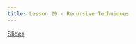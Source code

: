 ```yaml
---
title: Lesson 29 - Recursive Techniques
---
```


[Slides](https://github.com/novillo-cs/apcsa_material/blob/main/lessons/30_recursive_techniques.pdf)
